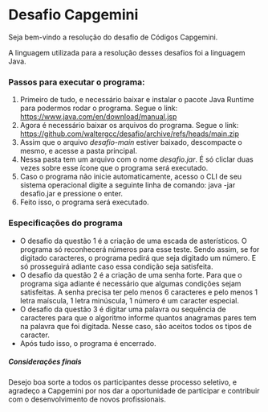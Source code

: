 # Desafio Capgemini

Seja bem-vindo a resolução do desafio de Códigos Capgemini.

A linguagem utilizada para a resolução desses desafios foi a linguagem Java.

### Passos para executar o programa:

1. Primeiro de tudo, e necessário baixar e instalar o pacote Java Runtime para podermos rodar o programa. Segue o link: https://www.java.com/en/download/manual.jsp
2. Agora é necessário baixar os arquivos do programa. Segue o link: https://github.com/waltergcc/desafio/archive/refs/heads/main.zip
3. Assim que o arquivo _desafio-main_ estiver baixado, descompacte o mesmo, e acesse a pasta principal.
4. Nessa pasta tem um arquivo com o nome _desafio.jar_. É só cliclar duas vezes sobre esse ícone que o programa será executado.
5. Caso o programa não inicie automaticamente, acesso o CLI de seu sistema operacional digite a seguinte linha de comando: java -jar desafio.jar e pressione o enter.
6. Feito isso, o programa será executado.

### Especificações do programa
* O desafio da questão 1 é a criação de uma escada de asterísticos. O programa só reconhecerá números para esse teste. Sendo assim, se for digitado caracteres, o programa pedirá que seja digitado um número. E só prosseguirá adiante caso essa condição seja satisfeita.
* O desafio da questão 2 é a criação de uma senha forte. Para que o programa siga adiante é necessário que algumas condições sejam satisfeitas. A senha precisa ter pelo menos 6 caracteres e pelo menos 1 letra maíscula, 1 letra minúscula, 1 número é um caracter especial.
* O desafio da questão 3 é digitar uma palavra ou sequência de caracteres para que o algoritmo informe quantos anagramas pares tem na palavra que foi digitada. Nesse caso, são aceitos todos os tipos de caracter.
* Após tudo isso, o programa é encerrado.

##### Considerações finais
Desejo boa sorte a todos os participantes desse processo seletivo, e agradeço a Capgemini por nos dar a oportunidade de participar e contribuir com o desenvolvimento de novos profissionais.
